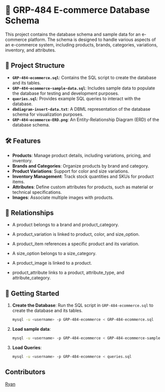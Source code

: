 # 🛒 GRP-484 E-commerce Database Schema

This project contains the database schema and sample data for an e-commerce platform. The schema is designed to handle various aspects of an e-commerce system, including products, brands, categories, variations, inventory, and attributes.

## 📂 Project Structure

- **`GRP-484-ecommerce.sql`**: Contains the SQL script to create the database and its tables.
- **`GRP-484-ecommerce-sample-data.sql`**: Includes sample data to populate the database for testing and development purposes.
- **`queries.sql`**: Provides example SQL queries to interact with the database.
- **`dbdiagram-insert-data.txt`**: A DBML representation of the database schema for visualization purposes.
- **`GRP-484-ecommerce-ERD.png`**: An Entity-Relationship Diagram (ERD) of the database schema.

## 🛠️ Features

- **Products**: Manage product details, including variations, pricing, and inventory.
- **Brands and Categories**: Organize products by brand and category.
- **Product Variations**: Support for color and size variations.
- **Inventory Management**: Track stock quantities and SKUs for product items.
- **Attributes**: Define custom attributes for products, such as material or technical specifications.
- **Images**: Associate multiple images with products.

## 🔄 Relationships

- A product belongs to a brand and product_category.

- A product_variation is linked to product, color, and size_option.

- A product_item references a specific product and its variation.

- A size_option belongs to a size_category.

- A product_image is linked to a product.

- product_attribute links to a product, attribute_type, and attribute_category.


## 🚀 Getting Started

1. **Create the Database**:
   Run the SQL script in `GRP-484-ecommerce.sql` to create the database and its tables.

   ```bash
   mysql -u <username> -p GRP-484-ecommerce < GRP-484-ecommerce.sql

2. **Load sample data**:

    ```bash
    mysql -u <username> -p GRP-484-ecommerce < GRP-484-ecommerce-sample-data.sql

3. **Load Queries**:

    ```bash
    mysql -u <username> -p GRP-484-ecommerce < queries.sql

## Contributors

[Ryan](https://github.com/raykaris/)